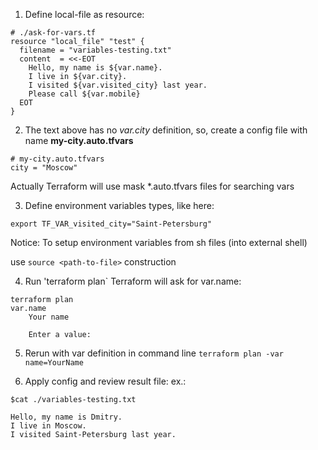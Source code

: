 1. Define local-file as resource:
````
# ./ask-for-vars.tf
resource "local_file" "test" {
  filename = "variables-testing.txt"
  content  = <<-EOT
    Hello, my name is ${var.name}.
    I live in ${var.city}.
    I visited ${var.visited_city} last year.
    Please call ${var.mobile}
  EOT
}
````

2. The text above has no _var.city_ definition,
so, create a config file with name **my-city.auto.tfvars**
````
# my-city.auto.tfvars
city = "Moscow"
````

Actually Terraform will use mask *.auto.tfvars files for searching vars

3. Define environment variables types, like here:
````
export TF_VAR_visited_city="Saint-Petersburg"
````


Notice: To setup environment variables from sh files (into external shell) 

use `source <path-to-file>` construction

4. Run 'terraform plan`
Terraform will ask for var.name:
````
terraform plan
var.name
    Your name

    Enter a value:
````

5. Rerun with var definition in command line
`terraform plan -var name=YourName` 
   
6. Apply config and review result file: ex.:
````
$cat ./variables-testing.txt

Hello, my name is Dmitry.
I live in Moscow.
I visited Saint-Petersburg last year.
````
